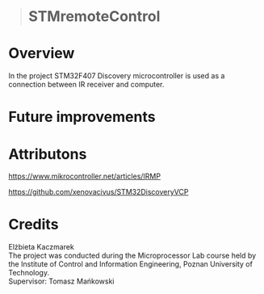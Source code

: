 ># STMremoteControl

# Overview
In the project STM32F407 Discovery microcontroller is used as a connection between IR receiver and computer.

# Future improvements


# Attributons
https://www.mikrocontroller.net/articles/IRMP <br />

https://github.com/xenovacivus/STM32DiscoveryVCP

# Credits
Elżbieta Kaczmarek <br />
The project was conducted during the Microprocessor Lab course held by the Institute of Control and Information Engineering, Poznan University of Technology. <br />
Supervisor: Tomasz Mańkowski




